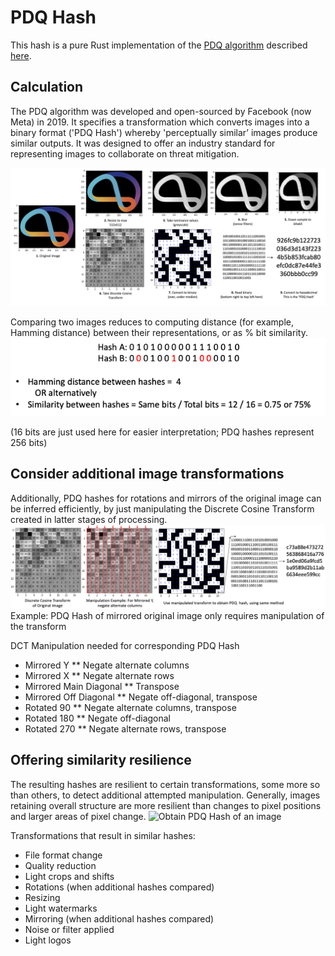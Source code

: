 # PDQ Hash

This hash is a pure Rust implementation of the [PDQ algorithm](https://github.com/facebook/ThreatExchange/tree/main/pdq) described [here](https://raw.githubusercontent.com/facebook/ThreatExchange/main/hashing/hashing.pdf).

## Calculation
The PDQ algorithm was developed and open-sourced by Facebook (now Meta) in 2019. It specifies a transformation which converts images into a binary format ('PDQ Hash') whereby 'perceptually similar’ images produce similar outputs. It was designed to offer an industry standard for representing images to collaborate on threat mitigation.

![Obtain PDQ Hash of an image](/docs/transformation.png)

Comparing two images reduces to computing distance (for example, Hamming distance) between their representations, or as % bit similarity. 
![Comparing two bit strings](/docs/comparison.png)

(16 bits are just used here for easier interpretation; PDQ hashes represent 256 bits)
## Consider additional image transformations

Additionally, PDQ hashes for rotations and mirrors of the original image can be inferred efficiently, by just manipulating the Discrete Cosine Transform created in latter stages of processing.
![Comparing two bit strings](/docs/rotation.png)
Example: PDQ Hash of mirrored original image only requires manipulation of the transform

DCT Manipulation needed for corresponding PDQ Hash
* Mirrored Y 
** Negate alternate columns
* Mirrored X
** Negate alternate rows
* Mirrored Main Diagonal
** Transpose
* Mirrored Off Diagonal
** Negate off-diagonal, transpose
* Rotated 90
** Negate alternate columns, transpose
* Rotated 180
** Negate off-diagonal
* Rotated 270
** Negate alternate rows, transpose

## Offering similarity resilience

The resulting hashes are resilient to certain transformations, some more so than others, to detect additional attempted manipulation. Generally, images retaining overall structure are more resilient than changes to pixel positions and larger areas of pixel change. 
![Obtain PDQ Hash of an image](/docs/docs/similarity.png)

Transformations that result in similar hashes:
* File format change
* Quality reduction
* Light crops and shifts
* Rotations (when additional hashes compared)
* Resizing
* Light watermarks
* Mirroring (when additional hashes compared)
* Noise or filter applied
* Light logos
